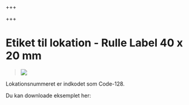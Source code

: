 +++

+++
# Etiket til lokation - Rulle Label 40 x 20 mm

> ![](https://thetis-ims-reports.s3.eu-west-1.amazonaws.com/examples/LocationLabel-1.png)

Lokationsnummeret er indkodet som Code-128. 

Du kan downloade eksemplet her: